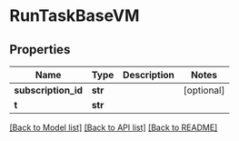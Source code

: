 # RunTaskBaseVM


## Properties
Name | Type | Description | Notes
------------ | ------------- | ------------- | -------------
**subscription_id** | **str** |  | [optional] 
**t** | **str** |  | 

[[Back to Model list]](../README.md#documentation-for-models) [[Back to API list]](../README.md#documentation-for-api-endpoints) [[Back to README]](../README.md)


